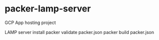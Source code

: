 # packer-lamp-server
GCP App hosting project

LAMP server install
packer validate packer.json
packer build packer.json

